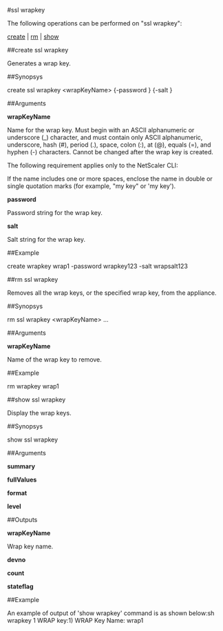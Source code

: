 #ssl wrapkey

The following operations can be performed on "ssl wrapkey":


[create](#create-ssl-wrapkey) | [rm](#rm-ssl-wrapkey) | [show](#show-ssl-wrapkey)

##create ssl wrapkey

Generates a wrap key.


##Synopsys

create ssl wrapkey &lt;wrapKeyName> {-password } {-salt }


##Arguments

<b>wrapKeyName</b>
Name for the wrap key. Must begin with an ASCII alphanumeric or underscore (_) character, and must contain only ASCII alphanumeric, underscore, hash (#), period (.), space, colon (:), at (@), equals (=), and hyphen (-) characters. Cannot be changed after the wrap key is created.
The following requirement applies only to the NetScaler CLI:
If the name includes one or more spaces, enclose the name in double or single quotation marks (for example, "my key" or 'my key').

<b>password</b>
Password string for the wrap key.

<b>salt</b>
Salt string for the wrap key.



##Example

create wrapkey wrap1 -password wrapkey123 -salt wrapsalt123

##rm ssl wrapkey

Removes all the wrap keys, or the specified wrap key, from the appliance.


##Synopsys

rm ssl wrapkey &lt;wrapKeyName> ...


##Arguments

<b>wrapKeyName</b>
Name of the wrap key to remove.



##Example

rm wrapkey wrap1

##show ssl wrapkey

Display the wrap keys.


##Synopsys

show ssl wrapkey


##Arguments

<b>summary</b>

<b>fullValues</b>

<b>format</b>

<b>level</b>



##Outputs

<b>wrapKeyName</b>
Wrap key name.

<b>devno</b>

<b>count</b>

<b>stateflag</b>



##Example

An example of output of 'show wrapkey' command is as shown below:sh wrapkey	1 WRAP key:1)	WRAP Key Name: wrap1

